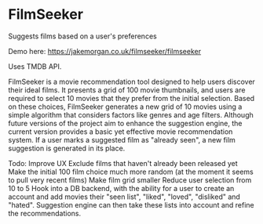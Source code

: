 # FilmSeeker
Suggests films based on a user's preferences

Demo here:
https://jakemorgan.co.uk/filmseeker/filmseeker

Uses TMDB API.

FilmSeeker is a movie recommendation tool designed to help users discover their ideal films. It presents a grid of 100 movie thumbnails, and users are required to select 10 movies that they prefer from the initial selection. Based on these choices, FilmSeeker generates a new grid of 10 movies using a simple algorithm that considers factors like genres and age filters. Although future versions of the project aim to enhance the suggestion engine, the current version provides a basic yet effective movie recommendation system.  If a user marks a suggested film as "already seen", a new film suggestion is generated in its place.

Todo:
Improve UX
Exclude films that haven't already been released yet
Make the initial 100 film choice much more random (at the moment it seems to pull very recent films)
Make film grid smaller
Reduce user selection from 10 to 5
Hook into a DB backend, with the ability for a user to create an account and add movies their "seen list", "liked", "loved", "disliked" and "hated".  Suggestion engine can then take these lists into account and refine the recommendations.
